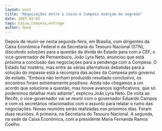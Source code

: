```yaml
---
layout: post
title: "Negociações entre a Caixa e Compesa avançam em segredo"
date: 2007-02-05
tags: Caixa,Compesa,entrega
author: None
---
```

Depois de reunir-se nesta segunda-feira, em Brasília, com dirigentes da Caixa Econômica Federal e da Secretaria do Tesouro Nacional (STN), discutindo soluções para a questão da dívida do Estado para com a CEF, o vice-governador de Pernambuco, João Lyra Neto, anunciou que está próxima a conclusão das negociações para a pendenga com a Compesa.
O Estado faz mistério, mas entre as várias alternativas debatidas para a solução do impasse está a recompra das ações da Compesa pelo governo do estado. 
“Embora não tenham produzido resultado conclusivo, os encontros foram extremamente positivos. Ainda não chegamos a um acordo que solucione a questão, mas houve avanços significativos, que só poderemos detalhar mais adiante\", explicou João Lyra Neto.
De volta ao Recife, o vice-governador vai se reunir com o governador Eduardo Campos e com os secretários relacionados com o assunto para relatar o rumo das negociações. Novas reuniões serão realizadas nos próximos dias.
Foram duas reuniões. A primeira, na Secretaria do Tesouro Nacional. A segunda, na sede da Caixa Econômica, com a presidente Maria Fernanda Ramos Coelho. 